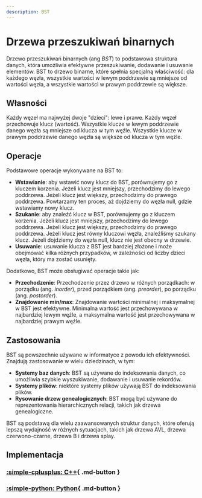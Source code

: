```yaml
---
description: BST
---
```


# Drzewa przeszukiwań binarnych

Drzewo przeszukiwań binarnych (ang *BST*) to podstawowa struktura danych, która umożliwia efektywne przeszukiwanie, dodawanie i usuwanie elementów. BST to drzewo binarne, które spełnia specjalną właściwość: dla każdego węzła, wszystkie wartości w lewym poddrzewie są mniejsze od wartości węzła, a wszystkie wartości w prawym poddrzewie są większe.

## Własności

Każdy węzeł ma najwyżej dwoje "dzieci": lewe i prawe.
Każdy węzeł przechowuje klucz (wartość).
Wszystkie klucze w lewym poddrzewie danego węzła są mniejsze od klucza w tym węźle.
Wszystkie klucze w prawym poddrzewie danego węzła są większe od klucza w tym węźle.

## Operacje

Podstawowe operacje wykonywane na BST to:

- **Wstawianie**: aby wstawić nowy klucz do BST, porównujemy go z kluczem korzenia. Jeżeli klucz jest mniejszy, przechodzimy do lewego poddrzewa. Jeżeli klucz jest większy, przechodzimy do prawego poddrzewa. Powtarzamy ten proces, aż dojdziemy do węzła null, gdzie wstawiamy nowy klucz.
- **Szukanie**: aby znaleźć klucz w BST, porównujemy go z kluczem korzenia. Jeżeli klucz jest mniejszy, przechodzimy do lewego poddrzewa. Jeżeli klucz jest większy, przechodzimy do prawego poddrzewa. Jeżeli klucz jest równy kluczowi węzła, znaleźliśmy szukany klucz. Jeżeli dojdziemy do węzła null, klucz nie jest obecny w drzewie.
- **Usuwanie**: usuwanie klucza z BST jest bardziej złożone i może obejmować kilka różnych przypadków, w zależności od liczby dzieci węzła, który ma zostać usunięty.

Dodatkowo, BST może obsługiwać operacje takie jak:

- **Przechodzenie**: Przechodzenie przez drzewo w różnych porządkach: w porządku (ang. *inorder*), przed porządkiem (ang. *preorder*), po porządku (ang. *postorder*).
- **Znajdowanie min/max**: Znajdowanie wartości minimalnej i maksymalnej w BST jest efektywne. Minimalna wartość jest przechowywana w najbardziej lewym węźle, a maksymalna wartość jest przechowywana w najbardziej prawym węźle.

## Zastosowania

BST są powszechnie używane w informatyce z powodu ich efektywności. Znajdują zastosowanie w wielu dziedzinach, w tym:

- **Systemy baz danych**: BST są używane do indeksowania danych, co umożliwia szybkie wyszukiwanie, dodawanie i usuwanie rekordów.
- **Systemy plików**: niektóre systemy plików używają BST do indeksowania plików.
- **Rysowanie drzew genealogicznych**: BST mogą być używane do reprezentowania hierarchicznych relacji, takich jak drzewa genealogiczne.

BST są podstawą dla wielu zaawansowanych struktur danych, które oferują lepszą wydajność w różnych sytuacjach, takich jak drzewa AVL, drzewa czerwono-czarne, drzewa B i drzewa splay.

## Implementacja

### [:simple-cplusplus: C++](../../programming/c++/algorithms/structures/bst.md){ .md-button }

### [:simple-python: Python](../../programming/python/algorithms/structures/bst.md){ .md-button }
